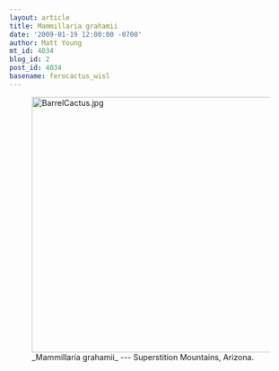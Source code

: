 ```yaml
---
layout: article
title: Mammillaria grahamii
date: '2009-01-19 12:00:00 -0700'
author: Matt Young
mt_id: 4034
blog_id: 2
post_id: 4034
basename: ferocactus_wisl
---
```

<figure>
<a href="http://www.fireflyforest.com/flowers/pinks/pink01.html"><img src="http://pandasthumb.org/archives/2008/11/16/BarrelCactus.jpg" alt="BarrelCactus.jpg" width="600" height="455" /></a>
<figcaption markdown="span">_Mammillaria grahamii_ ---  Superstition Mountains, Arizona.

</figcaption>
</figure>
